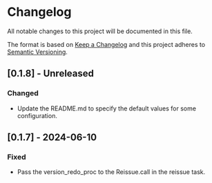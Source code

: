 # Changelog

All notable changes to this project will be documented in this file.

The format is based on [Keep a Changelog](http://keepachangelog.com/)
and this project adheres to [Semantic Versioning](http://semver.org/).

## [0.1.8] - Unreleased

### Changed

- Update the README.md to specify the default values for some configuration.

## [0.1.7] - 2024-06-10

### Fixed

- Pass the version_redo_proc to the Reissue.call in the reissue task.
